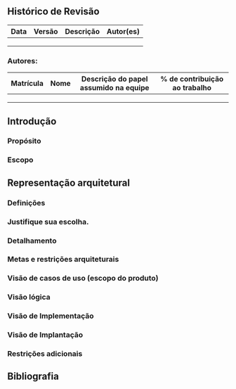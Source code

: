 ## Histórico de Revisão

| Data | Versão | Descrição | Autor(es) |
| ---- | ------ | --------- | --------- |
|      |        |           |           |
|      |        |           |           |
|      |        |           |           |



### Autores: 

| Matrícula | Nome | Descrição do papel assumido na equipe | % de contribuição ao trabalho |
| --------- | ---- | ------------------------------------- | ----------------------------- |
|           |      |                                       |                               |
|           |      |                                       |                               |
|           |      |                                       |                               |



## Introdução

### Propósito



### Escopo



## Representação arquitetural

### Definições



### Justifique sua escolha.



### Detalhamento



### Metas e restrições arquiteturais



### Visão de casos de uso (escopo do produto)



### Visão lógica



### Visão de Implementação





### Visão de Implantação





### Restrições adicionais





## Bibliografia

